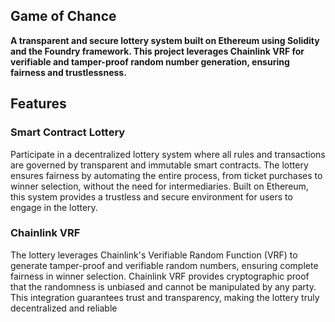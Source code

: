 ## Game of Chance

**A transparent and secure lottery system built on Ethereum using Solidity and the Foundry framework. This project leverages Chainlink VRF for verifiable and tamper-proof random number generation, ensuring fairness and trustlessness.**

## Features

### Smart Contract Lottery

Participate in a decentralized lottery system where all rules and transactions are governed by transparent and immutable smart contracts. The lottery ensures fairness by automating the entire process, from ticket purchases to winner selection, without the need for intermediaries. Built on Ethereum, this system provides a trustless and secure environment for users to engage in the lottery.

### Chainlink VRF

The lottery leverages Chainlink's Verifiable Random Function (VRF) to generate tamper-proof and verifiable random numbers, ensuring complete fairness in winner selection. Chainlink VRF provides cryptographic proof that the randomness is unbiased and cannot be manipulated by any party. This integration guarantees trust and transparency, making the lottery truly decentralized and reliable
